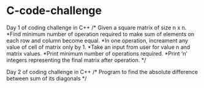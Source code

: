 # C-code-challenge

Day 1 of coding challenge in C++
/* Given a square matrix of size n x n. 
*Find minimum number of operation required to make sum of elements on each row and column become equal. 
*In one operation, increament any value of cell of matrix only by 1. 
*Take an input from user for value n and matrix values. 
*Print minimum number of operations required. 
*Print ‘n’ integers representing the final matrix after operation.
*/


Day 2 of coding challenge in C++
/* Program to find the absolute difference between sum of its diagonals */
